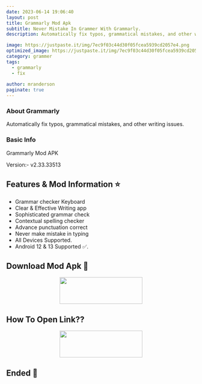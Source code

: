 ```yaml
---
date: 2023-06-14 19:06:40
layout: post
title: Grammarly Mod Apk
subtitle: Never Mistake In Grammer With Grammarly.
description: Automatically fix typos, grammatical mistakes, and other writing issues.

image: https://justpaste.it/img/7ec9f03c44d30f05fcea5939cd2057e4.png
optimized_image: https://justpaste.it/img/7ec9f03c44d30f05fcea5939cd2057e4.png
category: grammer
tags:
  - grammarly
  - fix
 
author: mranderson
paginate: true
---
```


### About Grammarly 
Automatically fix typos, grammatical mistakes, and other writing issues.

### Basic Info
Grammarly Mod APK

Version:- v2.33.33513

<!--page-->

## Features & Mod Information ⭐

- Grammar checker Keyboard 
- Clear & Effective Writing app
- Sophisticated grammar check
- Contextual spelling checker
- Advance punctuation correct
- Never make mistake in typing
- All Devices Supported.
- Android 12 & 13 Supported ✅.

## Download Mod Apk 📩

<p align="center"><a href="
https://m.easysky.in/c9v0"><img src="https://img.shields.io/badge/Download-Now-black?&style=for-the-badge&logo=download" width="220" height="70.45"></a></p>


## How To Open Link??

<p align="center"><a href="https://t.me/HowToRedirect/9"><img src="https://img.shields.io/badge/HowToOpen-Link-black?&style=for-the-badge&logo=telegram" width="220" height="70.45"></a></p>

## Ended 👀